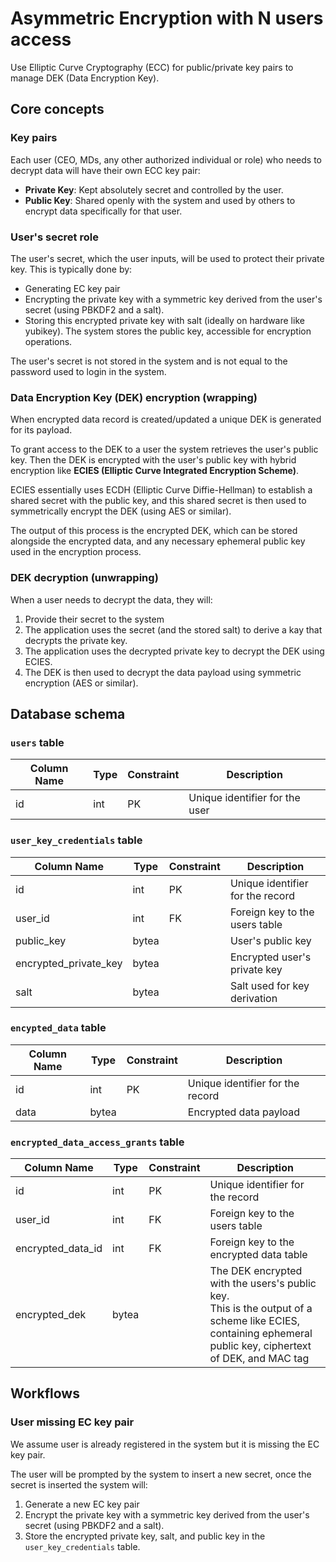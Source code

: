 ﻿# Asymmetric Encryption with N users access

Use Elliptic Curve Cryptography (ECC) for public/private key pairs to manage DEK (Data Encryption Key).

## Core concepts

### Key pairs

Each user (CEO, MDs, any other authorized individual or role) who needs to decrypt data will have their own ECC key
pair:

- **Private Key**: Kept absolutely secret and controlled by the user.
- **Public Key**: Shared openly with the system and used by others to encrypt data specifically for that user.

### User's secret role

The user's secret, which the user inputs, will be used to protect their private key. This is typically done by:

- Generating EC key pair
- Encrypting the private key with a symmetric key derived from the user's secret (using PBKDF2 and a salt).
- Storing this encrypted private key with salt (ideally on hardware like yubikey). The system stores the public key,
  accessible for encryption operations.

The user's secret is not stored in the system and is not equal to the password used to login in the system.

### Data Encryption Key (DEK) encryption (wrapping)

When encrypted data record is created/updated a unique DEK is generated for its payload.

To grant access to the DEK to a user the system retrieves the user's public key. Then the DEK is encrypted with the
user's public key with hybrid encryption like **ECIES (Elliptic Curve Integrated Encryption Scheme)**.

ECIES essentially uses ECDH (Elliptic Curve Diffie-Hellman) to establish a shared secret with the public key, and this
shared secret is then used to symmetrically encrypt the DEK (using AES or similar).

The output of this process is the encrypted DEK, which can be stored alongside the encrypted data, and any necessary
ephemeral public key used in the encryption process.

### DEK decryption (unwrapping)

When a user needs to decrypt the data, they will:

1. Provide their secret to the system
2. The application uses the secret (and the stored salt) to derive a kay that decrypts the private key.
3. The application uses the decrypted private key to decrypt the DEK using ECIES.
4. The DEK is then used to decrypt the data payload using symmetric encryption (AES or similar).

## Database schema

### `users` table

| Column Name | Type | Constraint | Description                    |
|-------------|------|------------|--------------------------------|
| id          | int  | PK         | Unique identifier for the user |

### `user_key_credentials` table

| Column Name           | Type  | Constraint | Description                      |
|-----------------------|-------|------------|----------------------------------|
| id                    | int   | PK         | Unique identifier for the record |
| user_id               | int   | FK         | Foreign key to the users table   |
| public_key            | bytea |            | User's public key                |
| encrypted_private_key | bytea |            | Encrypted user's private key     |
| salt                  | bytea |            | Salt used for key derivation     |

### `encypted_data` table

| Column Name | Type  | Constraint | Description                      |
|-------------|-------|------------|----------------------------------|
| id          | int   | PK         | Unique identifier for the record |
| data        | bytea |            | Encrypted data payload           |

### `encrypted_data_access_grants` table

| Column Name       | Type  | Constraint | Description                                                                                                                                                    |
|-------------------|-------|------------|----------------------------------------------------------------------------------------------------------------------------------------------------------------|
| id                | int   | PK         | Unique identifier for the record                                                                                                                               |
| user_id           | int   | FK         | Foreign key to the users table                                                                                                                                 |
| encrypted_data_id | int   | FK         | Foreign key to the encrypted data table                                                                                                                        |
| encrypted_dek     | bytea |            | The DEK encrypted with the users's public key. <br/>This is the output of a scheme like ECIES, containing ephemeral public key, ciphertext of DEK, and MAC tag |

## Workflows

### User missing EC key pair

We assume user is already registered in the system but it is missing the EC key pair.

The user will be prompted by the system to insert a new secret, once the secret is inserted the system will:

1. Generate a new EC key pair
2. Encrypt the private key with a symmetric key derived from the user's secret (using PBKDF2 and a salt).
3. Store the encrypted private key, salt, and public key in the `user_key_credentials` table.




